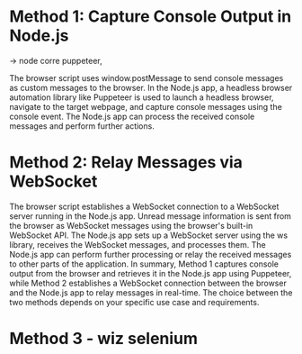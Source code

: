 # Method 1: Capture Console Output in Node.js

-> node corre puppeteer,

The browser script uses window.postMessage to send console messages as custom messages to the browser.
In the Node.js app, a headless browser automation library like Puppeteer is used to launch a headless browser, navigate to the target webpage, and capture console messages using the console event.
The Node.js app can process the received console messages and perform further actions.

# Method 2: Relay Messages via WebSocket

The browser script establishes a WebSocket connection to a WebSocket server running in the Node.js app.
Unread message information is sent from the browser as WebSocket messages using the browser's built-in WebSocket API.
The Node.js app sets up a WebSocket server using the ws library, receives the WebSocket messages, and processes them.
The Node.js app can perform further processing or relay the received messages to other parts of the application.
In summary, Method 1 captures console output from the browser and retrieves it in the Node.js app using Puppeteer, while Method 2 establishes a WebSocket connection between the browser and the Node.js app to relay messages in real-time. The choice between the two methods depends on your specific use case and requirements.

# Method 3 - wiz selenium

